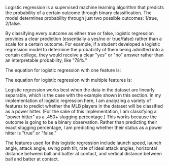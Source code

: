 Logistic regression is a supervised machine learning algorithm that predicts the probability of a certain outcome through binary classification. The model determines probability through just two possible outcomes: 1/true, 2/false. 

By classifying every outcome as either true or false, logistic regression provides a clear prediction (essentially a yes/no or true/false) rather than a scale for a certain outcome. For example, if a student developed a logistic regression model to determine the probability of them being admitted into a certain college, they would receive a clear "yes" or "no" answer rather than an interpretable probability, like "78%."

The equation for logistic regression with one feature is:


The equation for logistic regression with multiple features is:



Logistic regression works best when the data in the dataset are linearly separable, which is the case with the example shown in this section. In my implementation of logistic regression here, I am analyzing a variety of features to predict whether the MLB players in the dataset will be classified as a power hitter. (For the sake of this implementation, I am classifying a "power hitter" as a .450+ slugging percentage.) This works because the outcome is going to be a binary observation. Rather than predicting their exact slugging percentage, I am predicting whether their status as a power hitter is "true" or "false."

The features used for this logistic regression include launch speed, launch angle, attack angle, swing path tilt, rate of ideal attack angles, horizontal distance between ball and batter at contact, and vertical distance between ball and batter at contact. 
